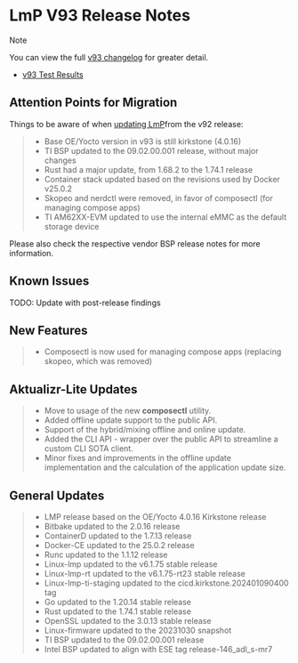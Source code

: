 # LmP V93 Release Notes

> [!NOTE]
  You can view the full [v93 changelog](https://foundries.io/products/releases/93/) for greater detail.

* [v93 Test Results](https://qa-reports.foundries.io/lmp/lmp-ci-testing/build/90302a18e84910cd360d535bf45ad94eda491954/)

## Attention Points for Migration

Things to be aware of when [updating LmP](https://docs.foundries.io/93/reference-manual/linux/linux-update.html)from the v92 release:

> -   Base OE/Yocto version in v93 is still kirkstone (4.0.16)
> -   TI BSP updated to the 09.02.00.001 release, without major changes
> -   Rust had a major update, from 1.68.2 to the 1.74.1 release
> -   Container stack updated based on the revisions used by Docker v25.0.2
> -   Skopeo and nerdctl were removed, in favor of composectl (for managing compose apps)
> -   TI AM62XX-EVM updated to use the internal eMMC as the default  storage device

Please also check the respective vendor BSP release notes for more
information.

## Known Issues

TODO: Update with post-release findings

## New Features

> -   Composectl is now used for managing compose apps (replacing skopeo, which was removed)

## Aktualizr-Lite Updates

> -   Move to usage of the new **composectl** utility.
> -   Added offline update support to the public API.
> -   Support of the hybrid/mixing offline and online update.
> -   Added the CLI API - wrapper over the public API to streamline a
>     custom CLI SOTA client.
> -   Minor fixes and improvements in the offline update implementation
>     and the calculation of the application update size.

## General Updates

> -   LMP release based on the OE/Yocto 4.0.16 Kirkstone release
> -   Bitbake updated to the 2.0.16 release
> -   ContainerD updated to the 1.7.13 release
> -   Docker-CE updated to the 25.0.2 release
> -   Runc updated to the 1.1.12 release
> -   Linux-lmp updated to the v6.1.75 stable release
> -   Linux-lmp-rt updated to the v6.1.75-rt23 stable release
> -   Linux-lmp-ti-staging updated to the cicd.kirkstone.202401090400
>     tag
> -   Go updated to the 1.20.14 stable release
> -   Rust updated to the 1.74.1 stable release
> -   OpenSSL updated to the 3.0.13 stable release
> -   Linux-firmware updated to the 20231030 snapshot
> -   TI BSP updated to the 09.02.00.001 release
> -   Intel BSP updated to align with ESE tag release-146_adl_s-mr7
